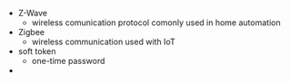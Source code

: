 - Z-Wave
	-  wireless comunication protocol comonly used in home automation
- Zigbee
	- wireless communication used with IoT
- soft token
	- one-time password
- 